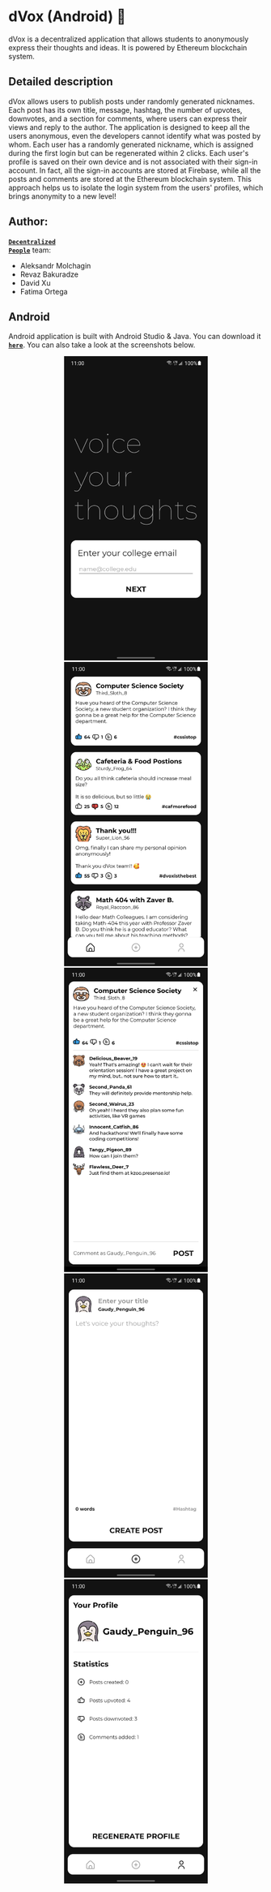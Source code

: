 # dVox (Android) 🌠

dVox is a decentralized application that allows students to anonymously express their thoughts and ideas. It is powered by Ethereum blockchain system.

## Detailed description

dVox allows users to publish posts under randomly generated nicknames. Each post has its own title, message, hashtag, the number of upvotes, downvotes, and a section for comments, where users can express their views and reply to the author. The application is designed to keep all the users anonymous, even the developers cannot identify what was posted by whom. Each user has a randomly generated nickname, which is assigned during the first login but can be regenerated within 2 clicks. Each user's profile is saved on their own device and is not associated with their sign-in account. In fact, all the sign-in accounts are stored at Firebase, while all the posts and comments are stored at the Ethereum blockchain system. This approach helps us to isolate the login system from the users' profiles, which brings anonymity to a new level!

## Author:
[**<code>Decentralized People</code>**](https://dpearth.com) team:
- Aleksandr Molchagin
- Revaz Bakuradze
- David Xu
- Fatima Ortega

## Android

Android application is built with Android Studio & Java. You can download it [**<code>here</code>**](https://dpearth.com/dvoxAndroid).
You can also take a look at the screenshots below.
<br/>
<p align="center">
  <img src="screenshots/1.jpg" alt="Screenshot, dVox, Android App" height="600"> 
  <img src="screenshots/2.jpg" alt="Screenshot, dVox, Android App" height="600"> 
  <img src="screenshots/3.jpg" alt="Screenshot, dVox, Android App" height="600"> 
  <img src="screenshots/4.jpg" alt="Screenshot, dVox, Android App" height="600"> 
  <img src="screenshots/5.jpg" alt="Screenshot, dVox, Android App" height="600"> 
<p/>
<br/>


